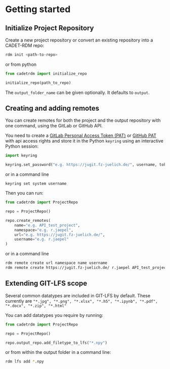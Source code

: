 
# Getting started

## Initialize Project Repository

Create a new project repository or convert an existing repository into a CADET-RDM repo:

```bash
rdm init <path-to-repo>
```

or from python

```python
from cadetrdm import initialize_repo

initialize_repo(path_to_repo)
```

The `output_folder_name` can be given optionally. It defaults to `output`.

## Creating and adding remotes

You can create remotes for both the project and the output repository with one command, using the GitLab or GitHub API.

You need to create a
[GitLab Personal Access Token (PAT)](https://docs.gitlab.com/ee/user/profile/personal_access_tokens.html) or [GitHub PAT](https://github.com/settings/tokens?type=beta) with api access rights
and store it in the Python `keyring` using an interactive Python session:

```python
import keyring

keyring.set_password("e.g. https://jugit.fz-juelich.de/", username, token)
```

or in a command line

````commandline
keyring set system username
````

Then you can run:

```python
from cadetrdm import ProjectRepo

repo = ProjectRepo()

repo.create_remotes(
    name="e.g. API_test_project",
    namespace="e.g. r.jaepel",
    url="e.g. https://jugit.fz-juelich.de/",
    username="e.g. r.jaepel"
)
```

or in a command line

```bash
rdm remote create url namespace name username
rdm remote create https://jugit.fz-juelich.de/ r.jaepel API_test_project r.jaepel
```


## Extending GIT-LFS scope

Several common datatypes are included in GIT-LFS by default. These currently are
`"*.jpg", "*.png", "*.xlsx", "*.h5", "*.ipynb", "*.pdf", "*.docx", "*.zip", "*.html"`

You can add datatypes you require by running:

````python
from cadetrdm import ProjectRepo

repo = ProjectRepo()

repo.output_repo.add_filetype_to_lfs("*.npy")
````


or from within the output folder in a command line:

```bash
rdm lfs add *.npy
```
